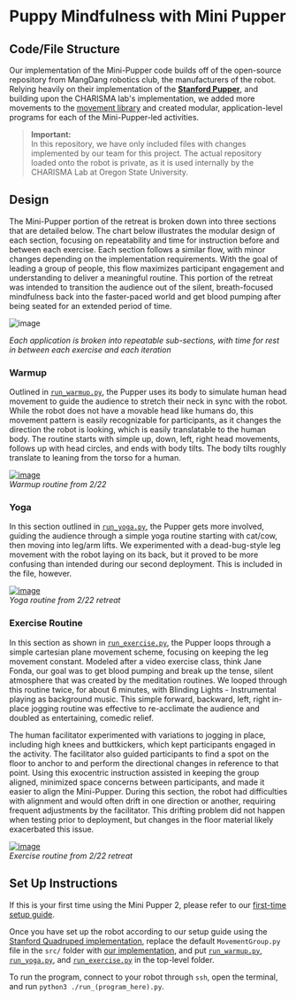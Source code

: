 <!-- README for Mini-Pupper portion of retreat -->
<!-- NOT FINAL, NEEDS TO BE UPDATED -->

# Puppy Mindfulness with Mini Pupper

## Code/File Structure

Our implementation of the Mini-Pupper code builds off of the open-source repository from MangDang robotics club, the manufacturers of the robot. Relying heavily on their implementation of the [**Stanford Pupper**](https://github.com/mangdangroboticsclub/StanfordQuadruped), and building upon the CHARISMA lab's implementation, we added more movements to the [movement library](./MovementGroup.py) and created modular, application-level programs for each of the Mini-Pupper-led activities. 

> **Important:**   
> In this repository, we have only included files with changes implemented by our team for this project. The actual repository loaded onto the robot is private, as it is used internally by the CHARISMA Lab at Oregon State University. 

## Design

The Mini-Pupper portion of the retreat is broken down into three sections that are detailed below. The chart below illustrates the modular design of each section, focusing on repeatability and time for instruction before and between each exercise. Each section follows a similar flow, with minor changes depending on the implementation requirements. With the goal of leading a group of people, this flow maximizes participant engagement and understanding to deliver a meaningful routine. This portion of the retreat was intended to transition the audience out of the silent, breath-focused mindfulness back into the faster-paced world and get blood pumping after being seated for an extended period of time. 

![image](https://github.com/user-attachments/assets/c7d09e39-4c90-4e40-9ffa-bf7f3015f854)  

_Each application is broken into repeatable sub-sections, with time for rest in between each exercise and each iteration_

### Warmup 

Outlined in [```run_warmup.py```](./run_warmup.py), the Pupper uses its body to simulate human head movement to guide the audience to stretch their neck in sync with the robot. While the robot does not have a movable head like humans do, this movement pattern is easily recognizable for participants, as it changes the direction the robot is looking, which is easily translatable to the human body. The routine starts with simple up, down, left, right head movements, follows up with head circles, and ends with body tilts. The body tilts roughly translate to leaning from the torso for a human. 

[![image](https://github.com/user-attachments/assets/1830ae3d-86af-4cef-befc-3e728b72c2d8)](https://drive.google.com/file/d/1VzFStg97seyi-XyV0rHtgXfohvdv4fbD/view?usp=sharing)  
_Warmup routine from 2/22_

### Yoga 

In this section outlined in [```run_yoga.py```](./run_yoga.py), the Pupper gets more involved, guiding the audience through a simple yoga routine starting with cat/cow, then moving into leg/arm lifts. We experimented with a dead-bug-style leg movement with the robot laying on its back, but it proved to be more confusing than intended during our second deployment. This is included in the file, however. 

[![image](https://github.com/user-attachments/assets/3dd6404b-0f9c-4d7f-a415-58f0817f9430)](https://drive.google.com/file/d/1owneABwLLBjfkyJkTjHvSGnI9rx2hryC/view?usp=sharing)  
_Yoga routine from 2/22 retreat_

### Exercise Routine

In this section as shown in [```run_exercise.py```](./run_exercise.py), the Pupper loops through a simple cartesian plane movement scheme, focusing on keeping the leg movement constant. Modeled after a video exercise class, think Jane Fonda, our goal was to get blood pumping and break up the tense, silent atmosphere that was created by the meditation routines. We looped through this routine twice, for about 6 minutes, with Blinding Lights - Instrumental playing as background music. This simple forward, backward, left, right in-place jogging routine was effective to re-acclimate the audience and doubled as entertaining, comedic relief. 

The human facilitator experimented with variations to jogging in place, including high knees and buttkickers, which kept participants engaged in the activity. The facilitator also guided participants to find a spot on the floor to anchor to and perform the directional changes in reference to that point. Using this exocentric instruction assisted in keeping the group aligned, minimized space concerns between participants, and made it easier to align the Mini-Pupper. During this section, the robot had difficulties with alignment and would often drift in one direction or another, requiring frequent adjustments by the facilitator. This drifting problem did not happen when testing prior to deployment, but changes in the floor material likely exacerbated this issue.

[![image](https://github.com/user-attachments/assets/86dadf86-941c-4fd2-bb8d-5b185d9bac6a)](https://drive.google.com/file/d/12dz-YiktTt3nsVUQ5ciGeKS042_1v0Dy/view?usp=sharing)  
_Exercise routine from 2/22 retreat_

## Set Up Instructions

If this is your first time using the Mini Pupper 2, please refer to our [first-time setup guide](../../moreInfo/setup/README.md#mini-pupper-quick-start-guide).

Once you have set up the robot according to our setup guide using the [Stanford Quadruped implementation](https://github.com/mangdangroboticsclub/StanfordQuadruped?tab=readme-ov-file#mini-pupper), replace the default ```MovementGroup.py``` file in the ```src/``` folder with [our implementation](./MovementGroup.py), and put [```run_warmup.py```](./run_warmup.py), [```run_yoga.py```](./run_yoga.py), and [```run_exercise.py```](./run_exercise.py) in the top-level folder.

To run the program, connect to your robot through ```ssh```, open the terminal, and run ```python3 ./run_(program_here).py```.
